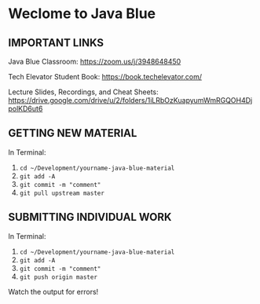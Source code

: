 # Weclome to Java Blue

## IMPORTANT LINKS

Java Blue Classroom:  <https://zoom.us/j/3948648450>

Tech Elevator Student Book:  <https://book.techelevator.com/>

Lecture Slides, Recordings, and Cheat Sheets:  <https://drive.google.com/drive/u/2/folders/1iLRbOzKuapyumWmRGQOH4DjpolKD6ut6>

## GETTING NEW MATERIAL

In Terminal:

1. `cd ~/Development/yourname-java-blue-material`
2. `git add -A`
3. `git commit -m "comment"`
4. `git pull upstream master`

## SUBMITTING INDIVIDUAL WORK

In Terminal:

1. `cd ~/Development/yourname-java-blue-material`
2. `git add -A`
3. `git commit -m "comment"`
4. `git push origin master`

Watch the output for errors!
